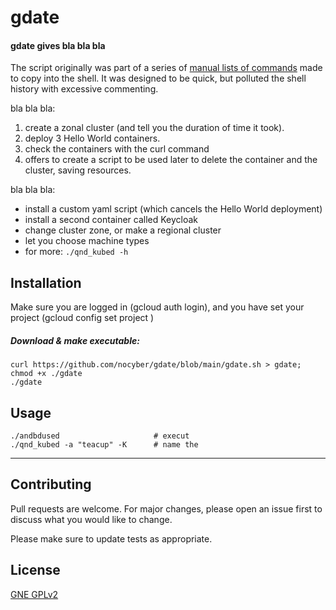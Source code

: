 # gdate

#### gdate gives bla bla bla
The script originally was part of a series of [manual lists of commands](qnd_kubed_commands.md) made to copy into the shell. It was designed to be quick, but polluted the shell history with excessive commenting.

bla bla bla:
  1. create a zonal cluster (and tell you the duration of time it took).
  2. deploy 3 Hello World containers.
  3. check the containers with the curl command
  4. offers to create a script to be used later to delete the container and the cluster, saving resources.

bla bla bla:
  - install a custom yaml script (which cancels the Hello World deployment)
  - install a second container called Keycloak
  - change cluster zone, or make a regional cluster
  - let you choose machine types
  - for more: `./qnd_kubed -h`

## Installation
Make sure you are logged in (gcloud auth login), and you have set your project (gcloud config set project <project>)

##### Download & make executable:
```
curl https://github.com/nocyber/gdate/blob/main/gdate.sh > gdate; chmod +x ./gdate
./gdate
```

## Usage
```
./andbdused                     # execut
./qnd_kubed -a "teacup" -K      # name the
```

---

## Contributing
Pull requests are welcome. For major changes, please open an issue first to discuss what you would like to change.

Please make sure to update tests as appropriate.

## License
[GNE GPLv2](https://www.gnu.org/licenses/old-licenses/gpl-2.0.en.html)
